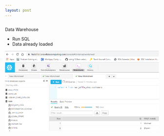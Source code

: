 ```yaml
---
layout: post
---
```



##

Data Warehouse
- Run SQL
- Data already loaded

![Picture example](images/datawarehouse_small.png)
